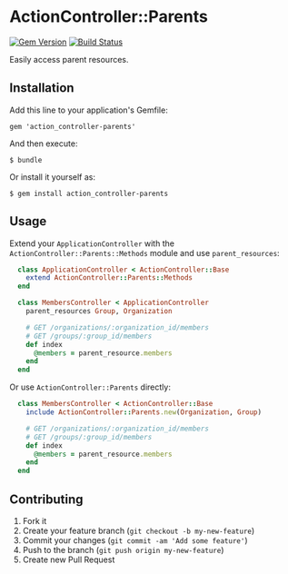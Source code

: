 # ActionController::Parents

[![Gem
Version](https://badge.fury.io/rb/action_controller-parents.png)](http://badge.fury.io/rb/action_controller-parents)
[![Build
Status](https://travis-ci.org/mcls/action_controller-parents.png?branch=master)](https://travis-ci.org/mcls/action_controller-parents)

Easily access parent resources.

## Installation

Add this line to your application's Gemfile:

    gem 'action_controller-parents'

And then execute:

    $ bundle

Or install it yourself as:

    $ gem install action_controller-parents

## Usage

Extend your `ApplicationController` with the 
`ActionController::Parents::Methods` module and use `parent_resources`:

```ruby
  class ApplicationController < ActionController::Base
    extend ActionController::Parents::Methods
  end

  class MembersController < ApplicationController
    parent_resources Group, Organization

    # GET /organizations/:organization_id/members
    # GET /groups/:group_id/members
    def index
      @members = parent_resource.members
    end
  end
```

Or use `ActionController::Parents` directly:

```ruby
  class MembersController < ActionController::Base
    include ActionController::Parents.new(Organization, Group)

    # GET /organizations/:organization_id/members
    # GET /groups/:group_id/members
    def index
      @members = parent_resource.members
    end
  end
```


## Contributing

1. Fork it
2. Create your feature branch (`git checkout -b my-new-feature`)
3. Commit your changes (`git commit -am 'Add some feature'`)
4. Push to the branch (`git push origin my-new-feature`)
5. Create new Pull Request
